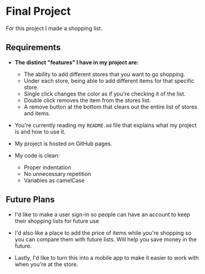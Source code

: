 # Final Project

For this project I made a shopping list. 


## Requirements

* **The distinct "features" I have in my project are:**
  * The ability to add different stores that you want to go shopping.
  * Under each store, being able to add different items for that specific store.
  * Single click changes the color as if you're checking it of the list.
  * Double click removes the item from the stores list.
  * A remove button at the bottom that clears out the entire list of stores and items.

* You're currently reading my `README.md` file that explains what my project is and how to use it.

* My project is hosted on GitHub pages.

* My code is clean:
  * Proper indentation
  * No unnecessary repetition
  * Variables as camelCase


## Future Plans

* I'd like to make a user sign-in so people can have an account to keep their shopping lists for future use

* I'd also like a place to add the price of items while you're shopping so you can compare them with future lists. Will help you save money in the future.

* Lastly, I'd like to turn this into a mobile app to make it easier to work with when you're at the store.



